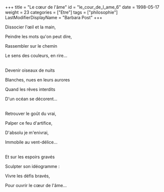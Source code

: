 +++
title = "Le cœur de l'âme"
id = "le_cour_de_l_ame_6"
date = 1998-05-17
weight = 23
categories = ["Etre"]
tags = ["philosophie"]
LastModifierDisplayName = "Barbara Post"
+++

Dissocier l'œil et la main,

Peindre les mots qu'on peut dire,

Rassembler sur le chemin

Le sens des couleurs, en rire...

 \
Devenir oiseaux de nuits

Blanches, nues en leurs aurores

Quand les rêves interdits

D'un océan se décorent...

 \
Retrouver le goût du vrai,

Palper ce feu d'artifice,

D'absolu je m'enivrai,

Immobile au vent-délice...

 \
Et sur les espoirs gravés

Sculpter son idéogramme :

Vivre les défis bravés,

Pour ouvrir le cœur de l'âme...
